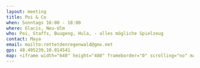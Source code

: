 ```yaml
---
layout: meeting
title: Poi & Co
when: Sonntags 16:00 - 18:00
where: Glacis, Neu-Ulm
who: Poi, Staffs, Buugeng, Hula, - alles mögliche Spielzeug
contact: Maya
email: mailto:rettetdenregenwald@gmx.net
gps: 48.405239,10.014541
map: <iframe width="640" height="480" frameborder="0" scrolling="no" marginheight="0" marginwidth="0" src="http://maps.google.com/maps?q=48.388599,9.996999&amp;num=1&amp;t=h&amp;vpsrc=6&amp;ie=UTF8&amp;ll=48.388128,9.997827&amp;spn=0.005529,0.013937&amp;z=14&amp;output=embed"></iframe><br /><small><a href="http://maps.google.com/maps?q=48.388599,9.996999&amp;num=1&amp;t=h&amp;vpsrc=6&amp;ie=UTF8&amp;ll=48.388128,9.997827&amp;spn=0.005529,0.013937&amp;z=14&amp;source=embed" style="color:#0000FF;text-align:left">Größere Kartenansicht</a></small>
---
```

